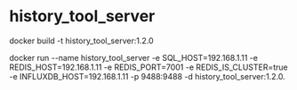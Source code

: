 # history_tool_server

docker build -t history_tool_server:1.2.0

docker run --name history_tool_server -e SQL_HOST=192.168.1.11 -e REDIS_HOST=192.168.1.11 -e REDIS_PORT=7001 -e REDIS_IS_CLUSTER=true -e INFLUXDB_HOST=192.168.1.11 -p 9488:9488 -d history_tool_server:1.2.0.
